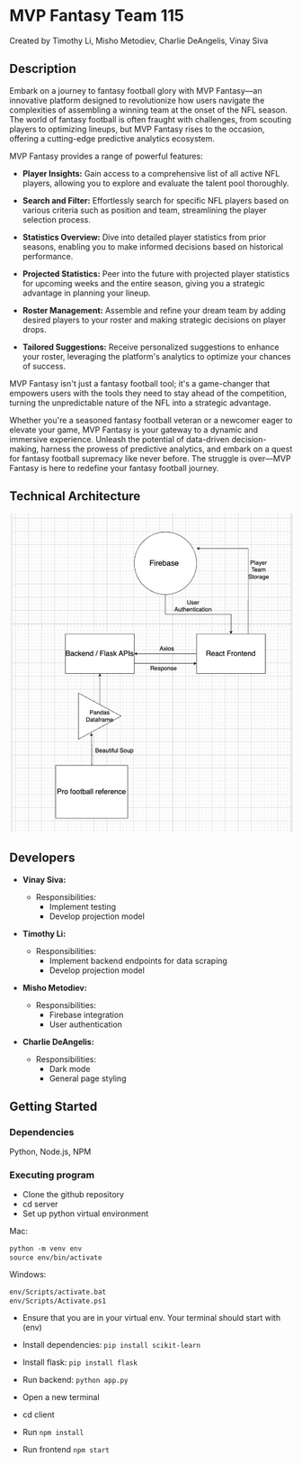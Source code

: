 # MVP Fantasy Team 115

Created by Timothy Li, Misho Metodiev, Charlie DeAngelis, Vinay Siva

## Description

Embark on a journey to fantasy football glory with MVP Fantasy—an innovative platform designed to revolutionize how users navigate the complexities of assembling a winning team at the onset of the NFL season. The world of fantasy football is often fraught with challenges, from scouting players to optimizing lineups, but MVP Fantasy rises to the occasion, offering a cutting-edge predictive analytics ecosystem.

MVP Fantasy provides a range of powerful features:

- **Player Insights:** Gain access to a comprehensive list of all active NFL players, allowing you to explore and evaluate the talent pool thoroughly.

- **Search and Filter:** Effortlessly search for specific NFL players based on various criteria such as position and team, streamlining the player selection process.

- **Statistics Overview:** Dive into detailed player statistics from prior seasons, enabling you to make informed decisions based on historical performance.

- **Projected Statistics:** Peer into the future with projected player statistics for upcoming weeks and the entire season, giving you a strategic advantage in planning your lineup.

- **Roster Management:** Assemble and refine your dream team by adding desired players to your roster and making strategic decisions on player drops.

- **Tailored Suggestions:** Receive personalized suggestions to enhance your roster, leveraging the platform's analytics to optimize your chances of success.

MVP Fantasy isn't just a fantasy football tool; it's a game-changer that empowers users with the tools they need to stay ahead of the competition, turning the unpredictable nature of the NFL into a strategic advantage.

Whether you're a seasoned fantasy football veteran or a newcomer eager to elevate your game, MVP Fantasy is your gateway to a dynamic and immersive experience. Unleash the potential of data-driven decision-making, harness the prowess of predictive analytics, and embark on a quest for fantasy football supremacy like never before. The struggle is over—MVP Fantasy is here to redefine your fantasy football journey.

## Technical Architecture
![Technical Architecture](client/public/images/TechnicalArchitecture.png)
 
## Developers
- **Vinay Siva:**
  - Responsibilities:
    - Implement testing
    - Develop projection model

- **Timothy Li:**
  - Responsibilities:
    - Implement backend endpoints for data scraping
    - Develop projection model

- **Misho Metodiev:**
  - Responsibilities:
    - Firebase integration
    - User authentication

- **Charlie DeAngelis:**
  - Responsibilities:
    - Dark mode
    - General page styling


## Getting Started

### Dependencies

Python, Node.js, NPM


### Executing program

* Clone the github repository
* cd server
* Set up python virtual environment

Mac:
```
python -m venv env
source env/bin/activate
```
Windows:
```
env/Scripts/activate.bat
env/Scripts/Activate.ps1
```
* Ensure that you are in your virtual env. Your terminal should start with (env)
* Install dependencies: ```pip install scikit-learn```
* Install flask:
```pip install flask```
* Run backend: ```python app.py```
  
* Open a new terminal
* cd client
* Run ```npm install```
* Run frontend ```npm start```
